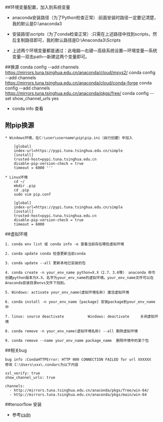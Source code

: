##环境变量配置，加入到系统变量
* anaconda安装路径（为了Python检查正常）:前面安装时路径一定要记清楚，我的默认是D:\anaconda3
* 安装路径\scripts（为了conda检查正常）:只需在上述路径中找到scripts，然后复制路径即可，我的默认路径是D:\Anaconda3\Scripts

* 上述两个环境变量都是通过：此电脑—右键—高级系统设置—环境变量—系统变量—双击path—新建这两个变量即可。


##换源
    conda config --add channels https://mirrors.tuna.tsinghua.edu.cn/anaconda/cloud/msys2/
    conda config --add channels https://mirrors.tuna.tsinghua.edu.cn/anaconda/cloud/conda-forge
    conda config --add channels https://mirrors.tuna.tsinghua.edu.cn/anaconda/pkgs/free/
    conda config --set show_channel_urls yes

* conda info 查看

##   附pip换源
```
* Windows环境，在C:\user\username\pip\pip.ini（自行创建）中加入

    [global]
    index-url=https://pypi.tuna.tsinghua.edu.cn/simple 
    [install]  
    trusted-host=pypi.tuna.tsinghua.edu.cn
    disable-pip-version-check = true  
    timeout = 6000 '''

* Linux环境
    cd ~/
    mkdir .pip
    cd .pip
    sudo vim pip.conf

    [global]
    index-url=https://pypi.tuna.tsinghua.edu.cn/simple 
    [install]  
    trusted-host=pypi.tuna.tsinghua.edu.cn
    disable-pip-version-check = true  
    timeout = 6000
```
##虚拟环境
```
1. conda env list 或 conda info -e 查看当前存在哪些虚拟环境

2. conda update conda 检查更新当前conda

3. conda update --all 更新本地已安装的包

4. conda create -n your_env_name python=X.X（2.7、3.6等） anaconda 命令创建python版本为X.X、名字为your_env_name的虚拟环境。your_env_name文件可以在Anaconda安装目录envs文件下找到。

5. Windows: activate your_env_name(虚拟环境名称) 激活虚拟环境

6. conda install -n your_env_name [package] 安装package到your_env_name中

7. linux: source deactivate           Windows: deactivate     关闭虚拟环境

8. conda remove -n your_env_name(虚拟环境名称) --all 删除虚拟环境

9. conda remove --name your_env_name package_name  删除环境中的某个包
```
##相关bug
```
bug info :CondaHTTPError: HTTP 000 CONNECTION FAILED for url XXXXXX
修改 C:\Users\xxx\.condarc为以下内容

ssl_verify: true
show_channel_urls: true

channels:
  - http://mirrors.tuna.tsinghua.edu.cn/anaconda/pkgs/free/win-64/
  - http://mirrors.tuna.tsinghua.edu.cn/anaconda/pkgs/main/win-64
```


##tensorflow 安装
* 参考[csdn](https://blog.csdn.net/weixin_44498793/article/details/103962196 '3.7+2.0(GPU)')




